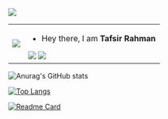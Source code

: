 <img src ="https://gpvc.arturio.dev/Sheikh-Tafsir">

<table>
  <tr>
    <td><img src="https://c.tenor.com/GN73MKBawZYAAAAi/busy-cute.gif"></td>
    <td>
      <ul>
        <li>Hey there, I am <strong>Tafsir Rahman</strong></li>
      </ul>
      <a href="rubaiyatrahman@iut-dhaka.edu"><img src="https://img.icons8.com/dusk/40/000000/new-post.png"/></a>
      <a href="https://Sheikh-Tafsir.github.io/"><img src="https://img.icons8.com/dusk/40/000000/internet--v1.png"/></a>
    </td>
  </tr>
</table>


![Anurag's GitHub stats](https://github-readme-stats.vercel.app/api?username=Sheikh-Tafsir&theme=radical&show_icons=true)

[![Top Langs](https://github-readme-stats.vercel.app/api/top-langs/?username=Sheikh-Tafsir&theme=radical)](https://github.com/anuraghazra/github-readme-stats)

[![Readme Card](https://github-readme-stats.vercel.app/api/pin/?username=Sheikh-Tafsir&repo=Sheikh-Tafsir&theme=radical)](https://github.com/anuraghazra/github-readme-stats)





